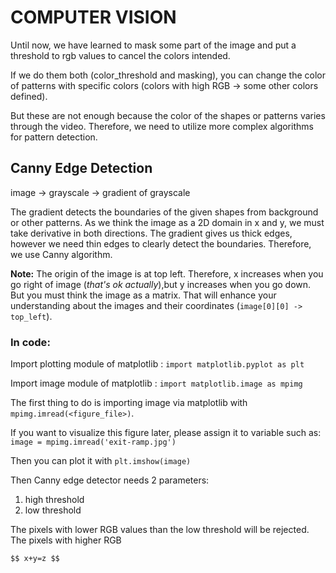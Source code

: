 <script type="text/javascript" src="http://cdn.mathjax.org/mathjax/latest/MathJax.js?config=TeX-AMS_HTML"></script>

<script type="text/x-mathjax-config">
  MathJax.Hub.Config({
    extensions: ["tex2jax.js"],
    jax: ["input/TeX", "output/HTML-CSS"],
    tex2jax: {
      inlineMath: [ ['$','$']],
      displayMath: [ ['$$','$$']],
      processEscapes: true
    },
    "HTML-CSS": { availableFonts: ["TeX"] }
  });
</script>
# COMPUTER VISION
Until now, we have learned to mask some part of the image and put a threshold to rgb values to cancel the colors intended.

If we do them both (color_threshold and masking), you can change the color of patterns with specific colors (colors with high RGB -> some other colors defined). 

But these are not enough because the color of the shapes or patterns varies through the video. Therefore,  we need to utilize more complex algorithms for pattern detection.

## Canny Edge Detection
image -> grayscale -> gradient of grayscale

The gradient detects the boundaries of the given shapes from background or other patterns. As we think the image as a 2D domain in x and y, we must take derivative in both directions. The gradient gives us thick edges, however we need thin edges to clearly detect the boundaries. Therefore, we use Canny algorithm.

**Note:** The origin of the image is at top left. Therefore, x increases when you go right of image (*that's ok actually*),but y increases when you go down. But you must think the image as a matrix. That will enhance your understanding about the images and their coordinates (`image[0][0] -> top_left`).

### __In code__:

Import plotting module of matplotlib : `import matplotlib.pyplot as plt`

Import image module of matplotlib : `import matplotlib.image as mpimg`

The first thing to do is importing image via matplotlib with `mpimg.imread(<figure_file>)`.

If you want to visualize this figure later, please assign it to variable such as: `image = mpimg.imread('exit-ramp.jpg')`

Then you can plot it with `plt.imshow(image)`

Then Canny edge detector needs 2 parameters: 
1. high threshold
2. low threshold

The pixels with lower RGB values than the low threshold will be rejected. The pixels with higher RGB

`$$ x+y=z $$`